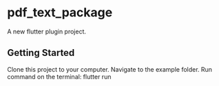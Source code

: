 # pdf_text_package

A new flutter plugin project.

## Getting Started

Clone this project to your computer.
Navigate to the example folder.
Run command on the terminal: flutter run
